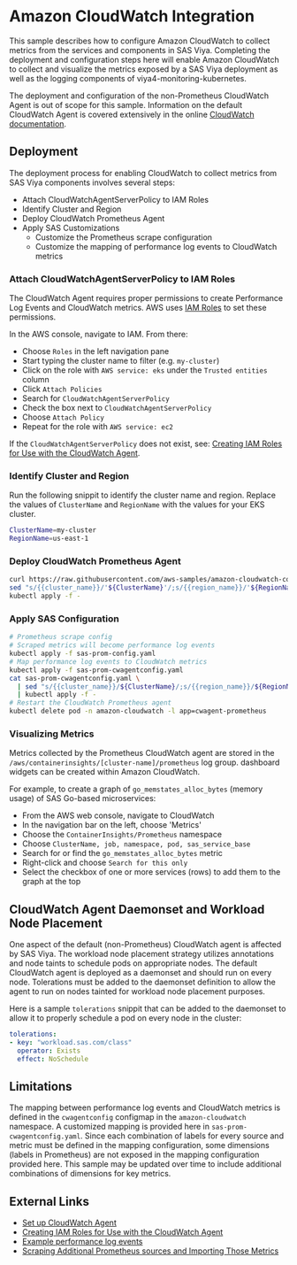# Amazon CloudWatch Integration

This sample describes how to configure Amazon CloudWatch to collect metrics
from the services and components in SAS Viya. Completing the deployment
and configuration steps here will enable Amazon CloudWatch to collect and
visualize the metrics exposed by a SAS Viya deployment as well as the logging
components of viya4-monitoring-kubernetes.

The deployment and configuration of the non-Prometheus CloudWatch Agent is out
of scope for this sample. Information on the default CloudWatch Agent is
covered extensively in the online
[CloudWatch documentation](https://aws.amazon.com/cloudwatch/getting-started/).

## Deployment

The deployment process for enabling CloudWatch to collect metrics from SAS Viya
components involves several steps:

* Attach CloudWatchAgentServerPolicy to IAM Roles
* Identify Cluster and Region
* Deploy CloudWatch Prometheus Agent
* Apply SAS Customizations
  * Customize the Prometheus scrape configuration
  * Customize the mapping of performance log events to CloudWatch metrics

### Attach CloudWatchAgentServerPolicy to IAM Roles

The CloudWatch Agent requires proper permissions to create Performance Log
Events and CloudWatch metrics. AWS uses [IAM Roles](https://docs.aws.amazon.com/IAM/latest/UserGuide/id_roles.html)
to set these permissions.

In the AWS console, navigate to IAM. From there:

* Choose `Roles` in the left navigation pane
* Start typing the cluster name to filter (e.g. `my-cluster`)
* Click on the role with `AWS service: eks` under the `Trusted entities` column
* Click `Attach Policies`
* Search for `CloudWatchAgentServerPolicy`
* Check the box next to `CloudWatchAgentServerPolicy`
* Choose `Attach Policy`
* Repeat for the role with `AWS service: ec2`

If the `CloudWatchAgentServerPolicy` does not exist, see:
[Creating IAM Roles for Use with the CloudWatch Agent](https://docs.aws.amazon.com/AmazonCloudWatch/latest/monitoring/create-iam-roles-for-cloudwatch-agent-commandline.html).

### Identify Cluster and Region

Run the following snippit to identify the cluster name and region. Replace the
values of `ClusterName` and `RegionName` with the values for your EKS cluster.

```bash
ClusterName=my-cluster
RegionName=us-east-1
```

### Deploy CloudWatch Prometheus Agent

```bash
curl https://raw.githubusercontent.com/aws-samples/amazon-cloudwatch-container-insights/latest/k8s-deployment-manifest-templates/deployment-mode/service/cwagent-prometheus/prometheus-k8s.yaml | 
sed "s/{{cluster_name}}/'${ClusterName}'/;s/{{region_name}}/'${RegionName}'/" | 
kubectl apply -f -
```

### Apply SAS Configuration

```bash
# Prometheus scrape config
# Scraped metrics will become performance log events
kubectl apply -f sas-prom-config.yaml
# Map performance log events to CloudWatch metrics
kubectl apply -f sas-prom-cwagentconfig.yaml
cat sas-prom-cwagentconfig.yaml \
  | sed "s/{{cluster_name}}/${ClusterName}/;s/{{region_name}}/${RegionName}/" \
  | kubectl apply -f -
# Restart the CloudWatch Prometheus agent
kubectl delete pod -n amazon-cloudwatch -l app=cwagent-prometheus
```

### Visualizing Metrics

Metrics collected by the Prometheus CloudWatch agent are stored in the
`/aws/containerinsights/[cluster-name]/prometheus` log group.
dashboard widgets can be created within Amazon CloudWatch.

For example, to create a graph of `go_memstates_alloc_bytes`
(memory usage) of SAS Go-based microservices:

* From the AWS web console, navigate to CloudWatch
* In the navigation bar on the left, choose 'Metrics'
* Choose the `ContainerInsights/Prometheus` namespace
* Choose `ClusterName, job, namespace, pod, sas_service_base`
* Search for or find the `go_memstates_alloc_bytes` metric
* Right-click and choose `Search for this only`
* Select the checkbox of one or more services (rows) to add them
to the graph at the top

## CloudWatch Agent Daemonset and Workload Node Placement

One aspect of the default (non-Prometheus) CloudWatch agent is affected by SAS
Viya. The workload node placement strategy utilizes annotations and node taints
to schedule pods on appropriate nodes. The default CloudWatch agent is deployed
as a daemonset and should run on every node. Tolerations must be added to the
daemonset definition to allow the agent to run on nodes tainted for workload
node placement purposes.

Here is a sample `tolerations` snippit that can be added to the daemonset to
allow it to properly schedule a pod on every node in the cluster:

```yaml
tolerations:
- key: "workload.sas.com/class"
  operator: Exists
  effect: NoSchedule
```

## Limitations

The mapping between performance log events and CloudWatch metrics is defined
in the `cwagentconfig` configmap in the `amazon-cloudwatch` namespace. A
customized mapping is provided here in `sas-prom-cwagentconfig.yaml`. Since
each combination of labels for every source and metric must be defined in the
mapping configuration, some dimensions (labels in Prometheus) are not exposed
in the mapping configuration provided here. This sample may be updated over
time to include additional combinations of dimensions for key metrics.

## External Links

* [Set up CloudWatch Agent](https://docs.aws.amazon.com/AmazonCloudWatch/latest/monitoring/ContainerInsights-Prometheus-Setup.html)
* [Creating IAM Roles for Use with the CloudWatch Agent](https://docs.aws.amazon.com/AmazonCloudWatch/latest/monitoring/create-iam-roles-for-cloudwatch-agent-commandline.html)
* [Example performance log events](https://docs.aws.amazon.com/AmazonCloudWatch/latest/monitoring/Container-Insights-reference-performance-logs-EKS.html)
* [Scraping Additional Prometheus sources and Importing Those Metrics](https://docs.aws.amazon.com/AmazonCloudWatch/latest/monitoring/ContainerInsights-Prometheus-Setup-configure-ECS.html)
